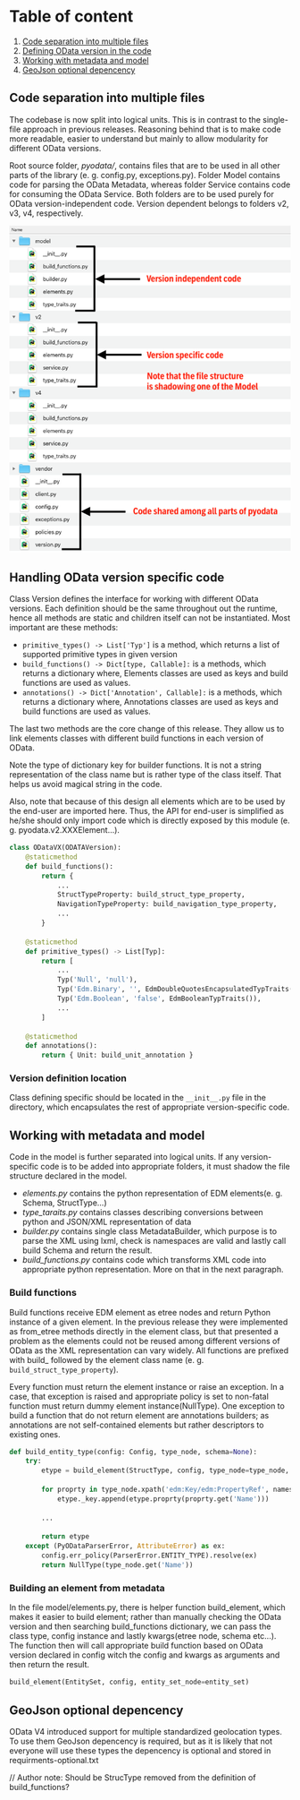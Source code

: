 
# Table of content

1. [Code separation into multiple files](#Structure)
2. [Defining OData version in the code](#version-specific-code)
3. [Working with metadata and model](#Model)
4. [GeoJson optional depencency](#GeoJson)

## Code separation into multiple files  <a name="Structure"></a>
The codebase is now split into logical units. This is in contrast to the single-file approach in previous releases. 
Reasoning behind that is to make code more readable, easier to understand but mainly to allow modularity for different 
OData versions.

Root source folder, _pyodata/_, contains files that are to be used in all other parts of the library 
(e. g. config.py, exceptions.py). Folder Model contains code for parsing the OData Metadata, whereas folder Service 
contains code for consuming the OData Service. Both folders are to be used purely for OData version-independent code. 
Version dependent belongs to folders v2, v3, v4, respectively.     

![New file hierarchy in one picture](file-hierarchy.png) 

## Handling OData version specific code  <a name="version-specific-code"></a>
Class Version defines the interface for working with different OData versions. Each definition should be the same 
throughout out the runtime, hence all methods are static and children itself can not be instantiated. Most 
important are these methods:
- `primitive_types() -> List['Typ']` is a method, which returns a list of supported primitive types in given version
- `build_functions() -> Dict[type, Callable]:` is a methods, which returns a dictionary where, Elements classes are 
used as keys and build functions are used as values.
- `annotations() -> Dict['Annotation', Callable]:` is a methods, which returns a dictionary where, Annotations classes 
are used as keys and build functions are used as values.

The last two methods are the core change of this release. They allow us to link elements classes with different build 
functions in each version of OData.

Note the type of dictionary key for builder functions. It is not a string representation of the class name but is 
rather type of the class itself. That helps us avoid magical string in the code.

Also, note that because of this design all elements which are to be used by the end-user are imported here. 
Thus, the API for end-user is simplified as he/she should only import code which is directly exposed by this module 
(e. g. pyodata.v2.XXXElement...).   

```python
class ODataVX(ODATAVersion):
    @staticmethod
    def build_functions():
        return {
            ...
            StructTypeProperty: build_struct_type_property,
            NavigationTypeProperty: build_navigation_type_property,
            ...
        }

    @staticmethod
    def primitive_types() -> List[Typ]:
        return [
            ...
            Typ('Null', 'null'),
            Typ('Edm.Binary', '', EdmDoubleQuotesEncapsulatedTypTraits()),
            Typ('Edm.Boolean', 'false', EdmBooleanTypTraits()),
            ...
        ]

    @staticmethod
    def annotations():
        return { Unit: build_unit_annotation }
```


### Version definition location
Class defining specific should be located in the `__init__.py` file in the directory, which encapsulates the rest of 
appropriate version-specific code. 

## Working with metadata and model <a name="Model"></a>
Code in the model is further separated into logical units. If any version-specific code is to be 
added into appropriate folders, it must shadow the file structure declared in the model.

- *elements.py* contains the python representation of EDM elements(e. g. Schema, StructType...)
- *type_taraits.py* contains classes describing conversions between python and JSON/XML representation of data
- *builder.py* contains single class MetadataBuilder, which purpose is to parse the XML using lxml, 
check is namespaces are valid and lastly call build Schema and return the result.
- *build_functions.py* contains code which transforms XML code into appropriate python representation. More on that in 
the next paragraph.

### Build functions
Build functions receive EDM element as etree nodes and return Python instance of a given element. In the previous release
they were implemented as from_etree methods directly in the element class, but that presented a problem as the elements 
could not be reused among different versions of OData as the XML representation can vary widely. All functions are 
prefixed with build_ followed by the element class name (e. g. `build_struct_type_property`).  

Every function must return the element instance or raise an exception. In a case, that exception is raised and appropriate 
policy is set to non-fatal function must return dummy element instance(NullType). One exception to build a function that 
do not return element are annotations builders; as annotations are not self-contained elements but rather 
descriptors to existing ones.

```python
def build_entity_type(config: Config, type_node, schema=None):
    try:
        etype = build_element(StructType, config, type_node=type_node, typ=EntityType, schema=schema)

        for proprty in type_node.xpath('edm:Key/edm:PropertyRef', namespaces=config.namespaces):
            etype._key.append(etype.proprty(proprty.get('Name')))

        ...

        return etype
    except (PyODataParserError, AttributeError) as ex:
        config.err_policy(ParserError.ENTITY_TYPE).resolve(ex)
        return NullType(type_node.get('Name'))
```      

### Building an element from metadata 
In the file model/elements.py, there is helper function build_element, which makes it easier to build element; 
rather than manually checking the OData version and then searching build_functions dictionary, we can pass the class type, 
config instance and lastly kwargs(etree node, schema etc...). The function then will call appropriate build function 
based on OData version declared in config witch the config and kwargs as arguments and then return the result. 
```Python 
build_element(EntitySet, config, entity_set_node=entity_set)
```      

## GeoJson optional depencency  <a name="GeoJson"></a>
OData V4 introduced support for multiple standardized geolocation types. To use them GeoJson depencency is required, but
as it is likely that not everyone will use these types the depencency is optional and stored in requirments-optional.txt  


// Author note: Should be StrucType removed from the definition of build_functions? 
